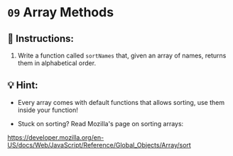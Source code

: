 # `09` Array Methods

## 📝 Instructions:

1. Write a function called `sortNames` that, given an array of names, returns them in alphabetical order.

## 💡 Hint:

+ Every array comes with default functions that allows sorting,
 use them inside your function!

+ Stuck on sorting? Read Mozilla's page on sorting arrays:

https://developer.mozilla.org/en-US/docs/Web/JavaScript/Reference/Global_Objects/Array/sort